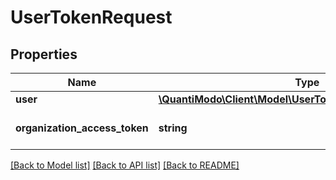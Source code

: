 # UserTokenRequest

## Properties
Name | Type | Description | Notes
------------ | ------------- | ------------- | -------------
**user** | [**\QuantiModo\Client\Model\UserTokenRequestInnerUserField**](UserTokenRequestInnerUserField.md) |  | [optional] 
**organization_access_token** | **string** | Organization Access token | 

[[Back to Model list]](../README.md#documentation-for-models) [[Back to API list]](../README.md#documentation-for-api-endpoints) [[Back to README]](../README.md)


